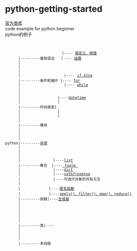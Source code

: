 # python-getting-started
<a target="_blank" href="https://docs.python.org/2.7/library/index.html">官方类库</a><br />
code example for python beginner <br />
python的例子 <br />
<pre><code>
                           
                          |---- <a target="_blank"  href="https://github.com/linjianzao/python-getting-started/blob/master/%E5%80%BC%E5%AE%9A%E4%B9%89%E3%80%81%E8%B5%8B%E5%80%BC.md">值定义、赋值</a>
      |---------基础语法   |---- <a target="_blank"  href="https://github.com/linjianzao/python-getting-started/blob/master/%E8%BF%90%E7%AE%97.md">运算</a>
      |                    
      |
      |                    
      |                    |---- <a target="_blank"  href="https://github.com/linjianzao/python-getting-started/blob/master/ifelse.md">if else</a> 
      |---------条件和循环 |---- <a target="_blank"  href="https://github.com/linjianzao/python-getting-started/blob/master/for.md">for</a> 
      |                    |---- <a target="_blank"  href="https://github.com/linjianzao/python-getting-started/blob/master/while.md">while</a>
      |
      |                 
      |                 |----<a href="https://github.com/linjianzao/python-getting-started/blob/master/datetime.md">datetime</a>
      |                 |
      |---------时间类型|
      |                 |
      |                 |
      |
      |---------模块
      |
      |
      |
python|---------<a href="https://github.com/linjianzao/python-getting-started/blob/master/%E5%BC%82%E5%B8%B8.md">异常</a>
      |
      |
      |
      |               |----<a target="_blank" href="https://github.com/linjianzao/python-getting-started/blob/master/list.md">list</a>
      |---------集合  |----<a target="_blank" href="https://github.com/linjianzao/python-getting-started/blob/master/tuple.md"> tuple </a>
      |               |----<a target="_blank"  href="https://github.com/linjianzao/python-getting-started/blob/master/dict.md">dict</a>
      |               |----<a target="_blank"  href="https://github.com/linjianzao/python-getting-started/blob/master/set%26frozenset.md">set&frozense</a>
      |               |----可迭代对象的共有方法
      |
      |             |----<a target="_blank"  href="https://github.com/linjianzao/python-getting-started/blob/master/匿名函数.md">匿名函数</a>
      |             |----<a target="_blank"  href="https://github.com/linjianzao/python-getting-started/blob/master/apply()、filter()、map()、reduce().md">apply()、filter()、map()、reduce()</a>
      |---------函数|----<a target="_blank"  href="https://github.com/linjianzao/python-getting-started/blob/master/生成器.md">生成器</a>
      |             
      |             
      |
      |
      |
      |---------类|----
      |
      |
      |
      |---------多线程
      
      
      
      
</code></pre>


